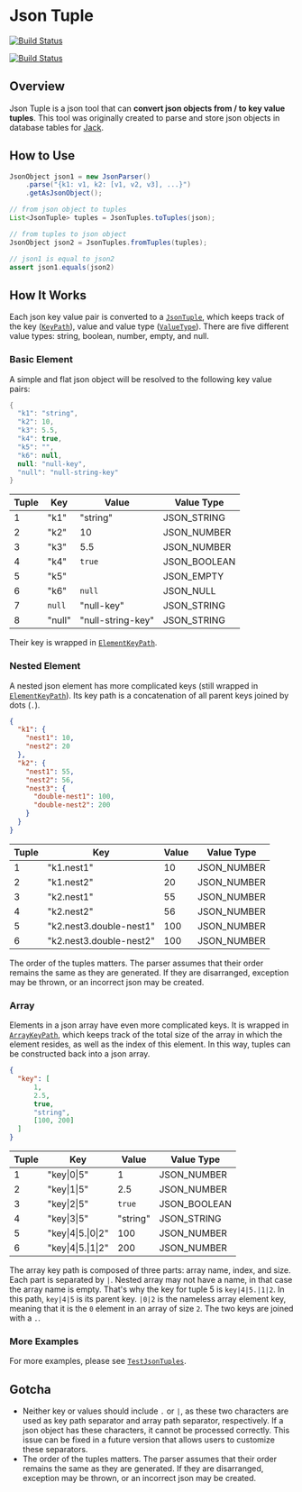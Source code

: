 Json Tuple
===

[![Build Status](https://github.com/tuliren/json_tuple/workflows/build/badge.svg)](https://github.com/tuliren/json_tuple/actions)

[![Build Status](https://travis-ci.org/tuliren/json_tuple.svg?branch=master)](https://travis-ci.org/tuliren/json_tuple)

## Overview
Json Tuple is a json tool that can **convert json objects from / to key value tuples**. This tool was originally created to parse and store json objects in database tables for [Jack](https://github.com/LiveRamp/jack).

## How to Use
```java
JsonObject json1 = new JsonParser()
    .parse("{k1: v1, k2: [v1, v2, v3], ...}")
    .getAsJsonObject();

// from json object to tuples
List<JsonTuple> tuples = JsonTuples.toTuples(json);

// from tuples to json object
JsonObject json2 = JsonTuples.fromTuples(tuples);

// json1 is equal to json2
assert json1.equals(json2)
```

## How It Works
Each json key value pair is converted to a [`JsonTuple`](https://github.com/tuliren/json_tuple/blob/master/src/main/java/com/github/tuliren/json_tuple/JsonTuple.java), which keeps track of the key ([`KeyPath`](https://github.com/tuliren/json_tuple/blob/master/src/main/java/com/github/tuliren/json_tuple/KeyPath.java)), value and value type ([`ValueType`](https://github.com/tuliren/json_tuple/blob/master/src/main/java/com/github/tuliren/json_tuple/ValueType.java)). There are five different value types: string, boolean, number, empty, and null.

### Basic Element

A simple and flat json object will be resolved to the following key value pairs:
```java
{
  "k1": "string",
  "k2": 10,
  "k3": 5.5,
  "k4": true,
  "k5": "",
  "k6": null,
  null: "null-key",
  "null": "null-string-key"
}
```

Tuple | Key | Value | Value Type
---- | ---- | ---- | ----
1 | "k1" | "string" | JSON_STRING
2 | "k2" | 10 | JSON_NUMBER
3 | "k3" | 5.5 | JSON_NUMBER
4 | "k4" | `true` | JSON_BOOLEAN
5 | "k5" | | JSON_EMPTY
6 | "k6" | `null` | JSON_NULL
7 | `null` | "null-key" | JSON_STRING
8 | "null" | "null-string-key" | JSON_STRING

Their key is wrapped in [`ElementKeyPath`](https://github.com/tuliren/json_tuple/blob/master/src/main/java/com/github/tuliren/json_tuple/ElementKeyPath.java).

### Nested Element
A nested json element has more complicated keys (still wrapped in [`ElementKeyPath`](https://github.com/tuliren/json_tuple/blob/master/src/main/java/com/github/tuliren/json_tuple/ElementKeyPath.java)). Its key path is a concatenation of all parent keys joined by dots (`.`).

```json
{
  "k1": {
    "nest1": 10,
    "nest2": 20
  },
  "k2": {
    "nest1": 55,
    "nest2": 56,
    "nest3": {
      "double-nest1": 100,
      "double-nest2": 200
    }
  }
}
```

Tuple | Key | Value | Value Type
---- | ---- | ---- | ----
1 | "k1.nest1" | 10 | JSON_NUMBER
2 | "k1.nest2" | 20 | JSON_NUMBER
3 | "k2.nest1" | 55 | JSON_NUMBER
4 | "k2.nest2" | 56 | JSON_NUMBER
5 | "k2.nest3.double-nest1" | 100 | JSON_NUMBER
6 | "k2.nest3.double-nest2" | 100 | JSON_NUMBER

The order of the tuples matters. The parser assumes that their order remains the same as they are generated. If they are disarranged, exception may be thrown, or an incorrect json may be created.

### Array
Elements in a json array have even more complicated keys. It is wrapped in [`ArrayKeyPath`](https://github.com/tuliren/json_tuple/blob/master/src/main/java/com/github/tuliren/json_tuple/ArrayKeyPath.java), which keeps track of the total size of the array in which the element resides, as well as the index of this element. In this way, tuples can be constructed back into a json array.

```json
{
  "key": [
      1,
      2.5,
      true,
      "string",
      [100, 200]
  ]
}
```

Tuple | Key | Value | Value Type
---- | ---- | ---- | ----
1 | "key\|0\|5" | 1 | JSON_NUMBER
2 | "key\|1\|5" | 2.5 | JSON_NUMBER
3 | "key\|2\|5" | `true` | JSON_BOOLEAN 
4 | "key\|3\|5" | "string" | JSON_STRING 
5 | "key\|4\|5.\|0\|2" | 100 | JSON_NUMBER
6 | "key\|4\|5.\|1\|2" | 200 | JSON_NUMBER

The array key path is composed of three parts: array name, index, and size. Each part is separated by `|`. Nested array may not have a name, in that case the array name is empty. That's why the key for tuple 5 is `key|4|5.|1|2`. In this path, `key|4|5` is its parent key. `|0|2` is the nameless array element key, meaning that it is the `0` element in an array of size `2`. The two keys are joined with a `.`.

### More Examples
For more examples, please see [`TestJsonTuples`](https://github.com/tuliren/json_tuple/blob/master/src/test/java/com/github/tuliren/json_tuple/TestJsonTuples.java).

## Gotcha
- Neither key or values should include `.` or `|`, as these two characters are used as key path separator and array path separator, respectively. If a json object has these characters, it cannot be processed correctly. This issue can be fixed in a future version that allows users to customize these separators.
- The order of the tuples matters. The parser assumes that their order remains the same as they are generated. If they are disarranged, exception may be thrown, or an incorrect json may be created.
